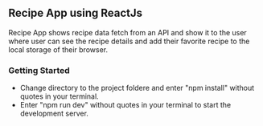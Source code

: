 ## Recipe App using ReactJs

Recipe App shows recipe data fetch from an API and show it to the user where user can see the recipe details and add their favorite recipe
to the local storage of their browser.

### Getting Started
- Change directory to the project foldere and enter "npm install" without quotes in your terminal.
- Enter "npm run dev" without quotes in your terminal to start the development server.

